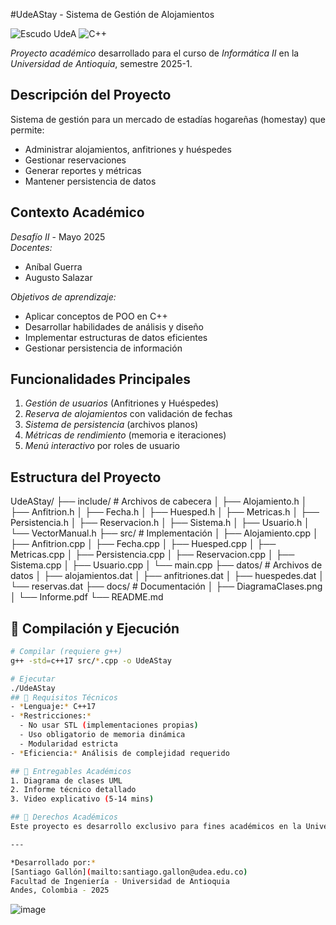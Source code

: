 #UdeAStay - Sistema de Gestión de Alojamientos

![Escudo UdeA](https://www.udea.edu.co/wps/portal/udea/web/inicio/somos-udea/empleados/gestion-organizacion/banco-recursos-multimedia/!ut/p/z1/lZBBDoIwEEXP4gk6baHAshSsFVIogmA3hpUhUXRhPL_EuEEi4uwmef9N5iOLGmT79tGd2nt37dvzsB8sO2rjxpgISMErBBhTFjIsCU0kRfUL8ANBMHcGQKsIOKOVKFUKABTZ__IJdoGbONdlJvJoS5bl4ctwWJafAey8vkZ2fEJmew_Mzo-VyyOsfe8TgA1eg8kYYVyEPibwBuY6HBsyRWMwgXZzKhVxPDoxTFv89cftUlVVA53q1OoJYvqUNA!!/?1dmy&urile=wcm%3Apath%3A/PortalUdeA/asPortalUdeA/asHomeUdeA/asSomosUdeA/empleados/Gesti%21c3%21b3n+y+organizaci%21c3%21b3n/Banco+de+recursos+multimedia/Contenido/asMenuLateral/logosimbolo-udea)
![C++](https://img.shields.io/badge/c++-%2300599C.svg?style=for-the-badge&logo=c%2B%2B&logoColor=white)

*Proyecto académico* desarrollado para el curso de *Informática II* en la *Universidad de Antioquia*, semestre 2025-1.

##  Descripción del Proyecto
Sistema de gestión para un mercado de estadías hogareñas (homestay) que permite:
- Administrar alojamientos, anfitriones y huéspedes
- Gestionar reservaciones
- Generar reportes y métricas
- Mantener persistencia de datos

## Contexto Académico
*Desafío II* - Mayo 2025  
*Docentes:*  
- Aníbal Guerra  
- Augusto Salazar  

*Objetivos de aprendizaje:*
- Aplicar conceptos de POO en C++
- Desarrollar habilidades de análisis y diseño
- Implementar estructuras de datos eficientes
- Gestionar persistencia de información

##  Funcionalidades Principales
1. *Gestión de usuarios* (Anfitriones y Huéspedes)
2. *Reserva de alojamientos* con validación de fechas
3. *Sistema de persistencia* (archivos planos)
4. *Métricas de rendimiento* (memoria e iteraciones)
5. *Menú interactivo* por roles de usuario

##   Estructura del Proyecto
UdeAStay/
├── include/        # Archivos de cabecera
│   ├── Alojamiento.h
│   ├── Anfitrion.h
│   ├── Fecha.h
│   ├── Huesped.h
│   ├── Metricas.h
│   ├── Persistencia.h
│   ├── Reservacion.h
│   ├── Sistema.h
│   ├── Usuario.h
│   └── VectorManual.h
├── src/           # Implementación
│   ├── Alojamiento.cpp
│   ├── Anfitrion.cpp
│   ├── Fecha.cpp
│   ├── Huesped.cpp
│   ├── Metricas.cpp
│   ├── Persistencia.cpp
│   ├── Reservacion.cpp
│   ├── Sistema.cpp
│   ├── Usuario.cpp
│   └── main.cpp
├── datos/         # Archivos de datos
│   ├── alojamientos.dat
│   ├── anfitriones.dat
│   ├── huespedes.dat
│   └── reservas.dat
├── docs/          # Documentación
│   ├── DiagramaClases.png
│   └── Informe.pdf
└── README.md    

## 🚀 Compilación y Ejecución
```bash
# Compilar (requiere g++)
g++ -std=c++17 src/*.cpp -o UdeAStay

# Ejecutar
./UdeAStay
## 📝 Requisitos Técnicos
- *Lenguaje:* C++17
- *Restricciones:*
  - No usar STL (implementaciones propias)
  - Uso obligatorio de memoria dinámica
  - Modularidad estricta
- *Eficiencia:* Análisis de complejidad requerido

## 📅 Entregables Académicos
1. Diagrama de clases UML
2. Informe técnico detallado
3. Video explicativo (5-14 mins)

## 📜 Derechos Académicos
Este proyecto es desarrollo exclusivo para fines académicos en la Universidad de Antioquia. Queda prohibido cualquier uso comercial sin autorización expresa.

---

*Desarrollado por:*  
[Santiago Gallón](mailto:santiago.gallon@udea.edu.co)  
Facultad de Ingeniería - Universidad de Antioquia  
Andes, Colombia - 2025
```

![image](https://github.com/user-attachments/assets/2a78c89a-75e4-4e3e-8b62-cab442333689)
